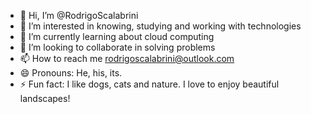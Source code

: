 - 👋 Hi, I’m @RodrigoScalabrini
- 👀 I’m interested in knowing, studying and working with technologies
- 🌱 I’m currently learning about cloud computing
- 💞️ I’m looking to collaborate in solving problems
- 📫 How to reach me rodrigoscalabrini@outlook.com
- 😄 Pronouns: He, his, its.
- ⚡ Fun fact: I like dogs, cats and nature. I love to enjoy beautiful landscapes!

<!---
RodrigoScalabrini/RodrigoScalabrini is a ✨ special ✨ repository because its `README.md` (this file) appears on your GitHub profile.
You can click the Preview link to take a look at your changes.
--->
